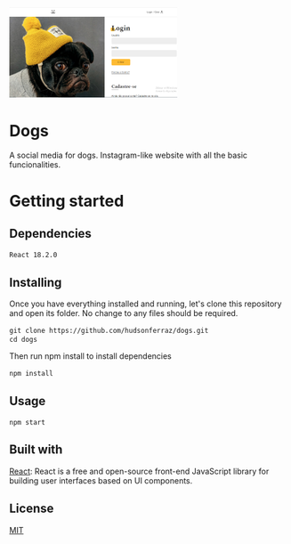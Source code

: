 <img src="/public/dogs.png" width="60%" height="60%"/>

# Dogs

A social media for dogs. Instagram-like website with all the basic funcionalities.

# Getting started

## Dependencies

```
React 18.2.0
```

## Installing

Once you have everything installed and running, let's clone this repository and open its folder. No change to any files should be required.

```
git clone https://github.com/hudsonferraz/dogs.git
cd dogs
```

Then run npm install to install dependencies

```
npm install
```

## Usage

```
npm start
```

## Built with

[React](https://reactjs.org/): React is a free and open-source front-end JavaScript library for building user interfaces based on UI components.

## License

[MIT](https://choosealicense.com/licenses/mit/)
